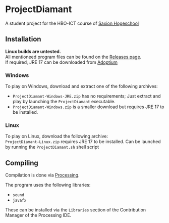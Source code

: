 # ProjectDiamant
A student project for the HBO-ICT course of [Saxion Hogeschool](https://www.saxion.nl)

## Installation
**Linux builds are untested.**    
All mentioneed program files can be found on the [Releases page](https://github.com/mat9876/ProjectDiamant/releases/latest).    
If required, JRE 17 can be downloaded from [Adoptium](https://adoptium.net/temurin/releases/)

### Windows
To play on Windows, download and extract one of the following archives:
* `ProjectDiamant-Windows-JRE.zip` has no requirements; Just extract and play by launching the `ProjectDiamant` executable.
* `ProjectDiamant-Windows.zip` is a smaller download but requires JRE 17 to be installed.

### Linux
To play on Linux, download the following archive:    
`ProjectDiamant-Linux.zip` requires JRE 17 to be installed. Can be launched by running the `ProjectDiamant.sh` shell script

## Compiling
Compilation is done via [Processing](https://processing.org/download).

The program uses the following libraries:
* `sound`
* `javafx`

These can be installed via the `Libraries` section of the Contribution Manager of the Processing IDE.

